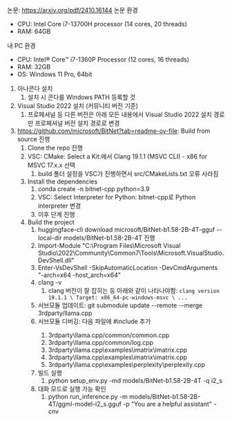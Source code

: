 논문: https://arxiv.org/pdf/2410.16144
논문 환경
* CPU: Intel Core i7-13700H processor (14 cores, 20 threads)
* RAM: 64GB

내 PC 환경
* CPU: Intel® Core™ i7-1360P Processor (12 cores, 16 threads)
* RAM: 32GB
* OS: Windows 11 Pro, 64bit

1. 아나콘다 설치
    1. 설치 시 콘다를 Windows PATH 등록할 것
2. Visual Studio 2022 설치 (커뮤니티 버전 기준)
    1. 프로페셔널 등 다른 버전은 아래 모든 내용에서 Visual Studio 2022 설치 경로만 프로페셔널 버전 설치 경로로 변경
3. https://github.com/microsoft/BitNet?tab=readme-ov-file: Build from source 진행
    1. Clone the repo 진행
    2. VSC: CMake: Select a Kit:에서 Clang 19.1.1 (MSVC CLI) - x86 for MSVC 17.x.x 선택
        1. build 폴더 설정을 VSC가 진행하면서 src/CMakeLists.txt 오류 사라짐
    3. Install the dependencies
        1. conda create -n bitnet-cpp python=3.9
        2. VSC: Select Interpreter for Python: bitnet-cpp로 Python interpreter 변경
        3. 이후 단계 진행
    4. Build the project
        1. huggingface-cli download microsoft/BitNet-b1.58-2B-4T-gguf --local-dir models/BitNet-b1.58-2B-4T 진행
        2. Import-Module "C:\Program Files\Microsoft Visual Studio\2022\Community\Common7\Tools\Microsoft.VisualStudio.DevShell.dll"
        3. Enter-VsDevShell -SkipAutomaticLocation -DevCmdArguments "-arch=x64 -host_arch=x64"
        4. clang -v
            1. clang 버전이 잘 잡히는 등 아래와 같이 나타나야함: ```clang version 19.1.1 \ Target: x86_64-pc-windows-msvc \ ...```
        5. 서브모듈 업데이트: git submodule update --remote --merge 3rdparty/llama.cpp 
        6. 서브모듈 디버깅: 다음 파일에 #include <chrono> 추가
            1. 3rdparty\llama.cpp/common/common.cpp
            2. 3rdparty\llama.cpp/common/log.cpp
            3. 3rdparty\llama.cpp\examples\imatrix\imatrix.cpp
            4. 3rdparty\llama.cpp\examples\imatrix\imatrix.cpp
            5. 3rdparty\llama.cpp\examples\perplexity\perplexity.cpp
        7. 빌드 실행
            1. python setup_env.py -md models/BitNet-b1.58-2B-4T -q i2_s
        8. 대화 모드로 실행 가능 확인
            1. python run_inference.py -m models/BitNet-b1.58-2B-4T/ggml-model-i2_s.gguf -p "You are a helpful assistant" -cnv